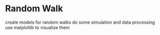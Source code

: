 # Random Walk
create models for random walks
do some simulation and data processing
use matplotlib to visualize them
